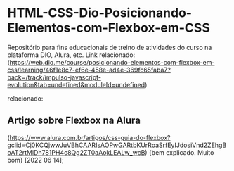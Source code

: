 # HTML-CSS-Dio-Posicionando-Elementos-com-Flexbox-em-CSS
Repositório para fins educacionais de treino de atividades do curso na plataforma DIO, Alura, etc.
Link relacionado:
(https://web.dio.me/course/posicionando-elementos-com-flexbox-em-css/learning/46f1e8c7-ef6e-458e-ad4e-369fc65faba7?back=/track/impulso-javascript-evolution&tab=undefined&moduleId=undefined)



relacionado:
## Artigo sobre Flexbox na Alura
(https://www.alura.com.br/artigos/css-guia-do-flexbox?gclid=Cj0KCQjwwJuVBhCAARIsAOPwGARtbKUrRoaSrfEyIJdosiVnd2ZEhgBoAT2rtMlDh781PH4c8Qg2ZT0aAokLEALw_wcB)
{bem explicado. Muito bom}
[2022 06 14];